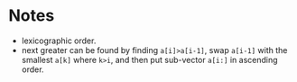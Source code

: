 # Notes
* lexicographic order.
* next greater can be found by finding `a[i]>a[i-1]`, swap `a[i-1]` with the smallest `a[k]` where `k>i`, and then put sub-vector `a[i:]` in ascending order.
